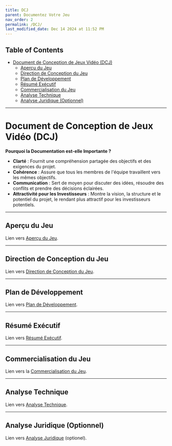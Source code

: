 ```yaml
---
title: DCJ
parent: Documentez Votre Jeu
nav_order: 2
permalink: /DCJ/
last_modified_date: Dec 14 2024 at 11:52 PM
---
```


## Table of Contents
- [Document de Conception de Jeux Vidéo (DCJ)](#document-de-conception-de-jeux-vidéo-dcj)
  - [Aperçu du Jeu](#aperçu-du-jeu)
  - [Direction de Conception du Jeu](#direction-de-conception-du-jeu)
  - [Plan de Développement](#plan-de-développement)
  - [Résumé Exécutif](#résumé-exécutif)
  - [Commercialisation du Jeu](#commercialisation-du-jeu)
  - [Analyse Technique](#analyse-technique)
  - [Analyse Juridique (Optionnel)](#analyse-juridique-optionnel)

---

# Document de Conception de Jeux Vidéo (DCJ)

**Pourquoi la Documentation est-elle Importante ?**

- **Clarté** : Fournit une compréhension partagée des objectifs et des exigences du projet.
- **Cohérence** : Assure que tous les membres de l'équipe travaillent vers les mêmes objectifs.
- **Communication** : Sert de moyen pour discuter des idées, résoudre des conflits et prendre des décisions éclairées.
- **Attractivité pour les Investisseurs** : Montre la vision, la structure et le potentiel du projet, le rendant plus attractif pour les investisseurs potentiels.
  
---

## Aperçu du Jeu

Lien vers [Aperçu du Jeu](aprecu-du-jeu/).

---

## Direction de Conception du Jeu

Lien vers [Direction de Conception du Jeu](direction-conception-jeu/).

---

## Plan de Développement

Lien vers [Plan de Développement](plan-de-developpement/).

---

## Résumé Exécutif

Lien vers [Résumé Exécutif](resume-executif/).

---

## Commercialisation du Jeu

Lien vers la [Commercialisation du Jeu](commercialisation-du-jeu/).

---

## Analyse Technique

Lien vers [Analyse Technique](analyse-technique/).

---

## Analyse Juridique (Optionnel)

Lien vers [Analyse Juridique](analyse-juridique-optionel/) (optionel).

<!-- 
---
# Références -->

<!-- TODO: Réorganiser les références -->

<!-- Comment rédiger un Document de Conception de Jeu ? https://youtu.be/VO4FNf-Xc58  
Comment rédiger une documentation de conception de jeu | Guide ultime sur le GDD ! https://youtu.be/369utwggIDw  
Documents de conception de jeux - Un guide complet https://youtu.be/hzPZznSmbao  
Apprenons le développement de jeux | Qu'est-ce qu'un Document de Conception de Jeu ? (GDD) https://youtu.be/eJl_1DkC7zs  
Documents de conception de jeux - Une approche minimaliste 🧘🏽 https://youtu.be/uBxYGFRi-S4  
Question fréquemment posée #2 : Exemple de plan pour un Document de Conception de Jeu https://www.sloperama.com/advice/specs.html  
https://docs.google.com/document/d/1vNZ3YUZy66HnITrYn0SNyBIGZYsardeuLe86ycYnoUw/edit?tab=t.0#heading=h.7pqixig9mpj  
L'anatomie d'un document de conception, Partie 1 : Lignes directrices pour la documentation du concept et de la proposition de jeu https://www.gamedeveloper.com/design/the-anatomy-of-a-design-document-part-1-documentation-guidelines-for-the-game-concept-and-proposal  
https://drive.google.com/file/d/1-yiF2Pq-OgJaTXsMAQbIckoDzGINz26O/view  
https://wwwx.cs.unc.edu/~pozefsky/seriousgames/NewDesignDocTemplate.pdf  

https://drive.google.com/file/d/1-yiF2Pq-OgJaTXsMAQbIckoDzGINz26O/view  
https://wwwx.cs.unc.edu/~pozefsky/seriousgames/NewDesignDocTemplate.pdf  
https://www.sloperama.com/advice/specs.html -->
